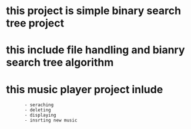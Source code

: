 # this project is simple binary search tree project 
# this include file handling and bianry search tree algorithm
# this music player project inlude 
           - seraching 
           - deleting
           - displaying 
           - insrting new music 
#

